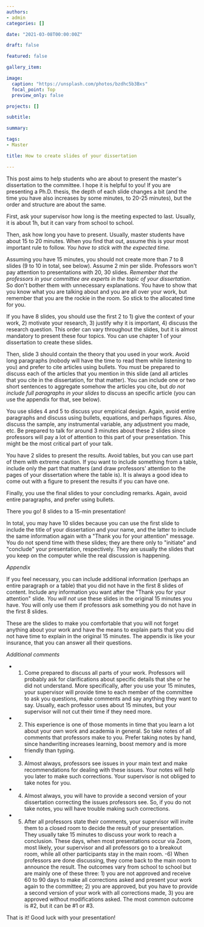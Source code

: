 ```yaml
---
authors:
- admin
categories: []

date: "2021-03-08T00:00:00Z"

draft: false

featured: false

gallery_item:

image:
  caption: "https://unsplash.com/photos/bzdhc5b3Bxs"
  focal_point: Top
  preview_only: false

projects: []

subtitle: 

summary: 

tags:
- Master

title: How to create slides of your dissertation

---
```


This post aims to help students who are about to present the master's dissertation to the committee. I hope it is helpful to you!
If you are presenting a Ph.D. thesis, the depth of each slide changes a bit (and the time you have also increases by some minutes, to 20-25 minutes), but the order and structure are about the same.

First, ask your supervisor how long is the meeting expected to last. Usually, it is about 1h, but it can vary from school to school.

Then, ask how long you have to present. Usually, master students have about 15 to 20 minutes. When you find that out, assume this is your most important rule to follow. *You have to stick with the expected time.* 

Assuming you have 15 minutes, you should not create more than 7 to 8 slides (9 to 10 in total, see below). Assume 2 min per slide. Professors won't pay attention to presentations with 20, 30 slides. 
*Remember that the professors in your committee are experts in the topic of your dissertation*. So don't bother them with unnecessary explanations. You have to show that you know what you are talking about and you are all over your work, but remember that you are the rockie in the room. So stick to the allocated time for you.

If you have 8 slides, you should use the first 2 to 1) give the context of your work, 2) motivate your research, 3) justify why it is important, 4) discuss the research question. This order can vary throughout the slides, but it is almost mandatory to present these four topics. You can use chapter 1 of your dissertation to create these slides.

Then, slide 3 should contain the theory that you used in your work. Avoid long paragraphs (nobody will have the time to read them while listening to you) and prefer to cite articles using bullets. You must be prepared to discuss each of the articles that you mention in this slide (and all articles that you cite in the dissertation, for that matter). You can include one or two short sentences to aggregate somehow the articles you cite, but *do not include full paragraphs in your slides* to discuss an specific article (you can use the appendix for that, see below). 

You use slides 4 and 5 to discuss your empirical design. Again, avoid entire paragraphs and discuss using bullets, equations, and perhaps figures. Also, discuss the sample, any instrumental variable, any adjustment you made, etc. Be prepared to talk for around 3 minutes about these 2 slides since professors will pay a lot of attention to this part of your presentation. This might be the most critical part of your talk. 

You have 2 slides to present the results. Avoid tables, but you can use part of them with extreme caution. If you want to include something from a table, include only the part that matters (and draw professors' attention to the pages of your dissertation where the table is). It is always a good idea to come out with a figure to present the results if you can have one. 

Finally, you use the final slides to your concluding remarks. Again, avoid entire paragraphs, and prefer using bullets.

There you go! 8 slides to a 15-min presentation!

In total, you may have 10 slides because you can use the first slide to include the title of your dissertation and your name, and the latter to include the same information again with a "Thank you for your attention" message. You do not spend time with these slides; they are there only to "initiate" and "conclude" your presentation, respectively. They are usually the slides that you keep on the computer while the real discussion is happening.


*Appendix*

If you feel necessary, you can include additional information (perhaps an entire paragraph or a table) that you did not have in the first 8 slides of content. Include any information you want after the "Thank you for your attention" slide. *You will not* use these slides in the original 15 minutes you have. You will only use them if professors ask something you do not have in the first 8 slides. 

These are the slides to make you comfortable that you will not forget anything about your work and have the means to explain parts that you did not have time to explain in the original 15 minutes. 
The appendix is like your insurance, that you can answer all their questions. 


*Additional comments*

- 1) Come prepared to discuss all parts of your work. Professors will probably ask for clarifications about specific details that she or he did not understand. More specifically, after you use your 15 minutes, your supervisor will provide time to each member of the committee to ask you questions, make comments and say anything they want to say. Usually, each professor uses about 15 minutes, but your supervisor will not cut their time if they need more. 
- 2) This experience is one of those moments in time that you learn a lot about your own work and academia in general. So take notes of all comments that professors make to you. Prefer taking notes by hand, since handwriting increases learning, boost memory and is more friendly than typing. 
- 3) Almost always, professors see issues in your main text and make recommendations for dealing with these issues. Your notes will help you later to make such corrections. Your supervisor is not obliged to take notes for you. 
- 4) Almost always, you will have to provide a second version of your dissertation correcting the issues professors see. So, if you do not take notes, you will have trouble making such corrections.
- 5) After all professors state their comments, your supervisor will invite them to a closed room to decide the result of your presentation. They usually take 15 minutes to discuss your work to reach a conclusion. These days, when most presentations occur via Zoom, most likely, your supervisor and all professors go to a breakout room, while all other participants stay in the main room.
-6) When professors are done discussing, they come back to the main room to announce the result. The outcomes vary from school to school but are mainly one of these three: 1) you are not approved and receive 60 to 90 days to make all corrections asked and present your work again to the committee; 2) you are approved, but you have to provide a second version of your work with all corrections made, 3) you are approved without modifications asked. The most common outcome is #2, but it can be #1 or #3. 

That is it! Good luck with your presentation!










